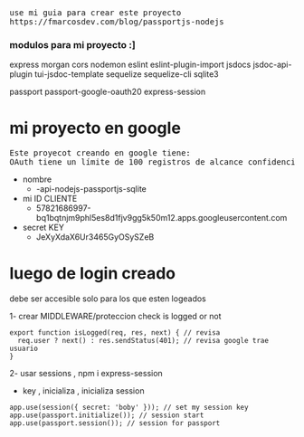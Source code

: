 <pre>
use mi guia para crear este proyecto
https://fmarcosdev.com/blog/passportjs-nodejs 
</pre>

### modulos para mi proyecto :]
express
morgan
cors
nodemon
eslint   eslint-plugin-import
jsdocs   jsdoc-api-plugin tui-jsdoc-template
sequelize sequelize-cli
sqlite3

passport
passport-google-oauth20
express-session

# mi proyecto en google
<pre>
Este proyecot creando en google tiene:
OAuth tiene un límite de 100 registros de alcance confidencial
</pre>

- nombre
    - -api-nodejs-passportjs-sqlite
- mi ID CLIENTE
    - 57821686997-bq1bqtnjm9phl5es8d1fjv9gg5k50m12.apps.googleusercontent.com
- secret KEY
    - JeXyXdaX6Ur3465GyOSySZeB

# luego de login creado
debe ser accesible solo para los que esten logeados


1- crear MIDDLEWARE/proteccion check is logged or not
```
export function isLogged(req, res, next) { // revisa
  req.user ? next() : res.sendStatus(401); // revisa google trae usuario
}
```

2- usar sessions , npm i express-session
- key , inicializa , inicializa session 
```
app.use(session({ secret: 'boby' })); // set my session key
app.use(passport.initialize()); // session start
app.use(passport.session()); // session for passport
```
 


